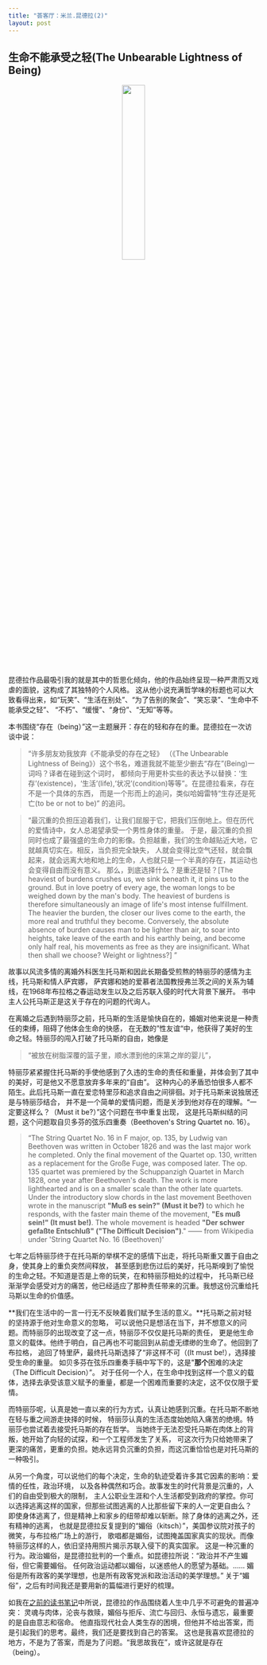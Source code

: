 ```yaml
---
title: "荟客厅：米兰.昆德拉(2)"
layout: post
---
```


## 生命不能承受之轻(The Unbearable Lightness of Being)

<p align="center">
  <img src="http://linhui.org/images/posts/TheUnbearableLightnessOfBeing.png"  width="30%" />
</p>


昆德拉作品最吸引我的就是其中的哲思化倾向，他的作品始终呈现一种严肃而又戏虐的面貌，这构成了其独特的个人风格。
这从他小说充满哲学味的标题也可以大致看得出来，如“玩笑”、“生活在别处”、“为了告别的聚会”、“笑忘录”、“生命中不能承受之轻”、
“不朽”、“缓慢”、“身份”、“无知”等等。


本书围绕“存在（being）”这一主题展开：存在的轻和存在的重。昆德拉在一次访谈中说：

> “许多朋友劝我放弃《不能承受的存在之轻》
（《The Unbearable Lightness of Being》）这个书名，难道我就不能至少删去“存在”(Being)一词吗？译者在碰到这个词时，
都倾向于用更朴实些的表达予以替换：‘生存’(existence)，‘生活’(life),‘状况’(condition)等等”。在昆德拉看来，存在不是一个具体的东西，
而是一个形而上的追问，类似哈姆雷特“生存还是死亡(to be or not to be)” 的追问。

> “最沉重的负担压迫着我们，让我们屈服于它，把我们压倒地上。但在历代的爱情诗中，女人总渴望承受一个男性身体的重量。
于是，最沉重的负担同时也成了最强盛的生命力的影像。负担越重，我们的生命越贴近大地，它就越真切实在。相反，当负担完全缺失，
人就会变得比空气还轻，就会飘起来，就会远离大地和地上的生命，人也就只是一个半真的存在，其运动也会变得自由而没有意义。
那么，到底选择什么？是重还是轻？[The heaviest of burdens crushes us, we sink beneath it, it pins us to the ground. 
But in love poetry of every age, the woman longs to be weighed down by the man's body. The heaviest of burdens 
is therefore simultaneously an image of life's most intense fulfillment. The heavier the burden, 
the closer our lives come to the earth, the more real and truthful they become. 
Conversely, the absolute absence of burden causes man to be lighter than air, 
to soar into heights, take leave of the earth and his earthly being, and become 
only half real, his movements as free as they are insignificant. 
What then shall we choose? Weight or lightness?] ”

故事以风流多情的离婚外科医生托马斯和因此长期备受煎熬的特丽莎的感情为主线，托马斯和情人萨宾娜，
萨宾娜和她的爱慕者法国教授弗兰茨之间的关系为辅线，在1968年布拉格之春运动发生以及之后苏联入侵的时代大背景下展开。
书中主人公托马斯正是这关于存在的问题的代询人。

在离婚之后遇到特丽莎之前，托马斯的生活是愉快自在的，婚姻对他来说是一种责任的束缚，阻碍了他体会生命的快感，
在无数的”性友谊“中，他获得了美好的生命之轻。特丽莎的闯入打破了托马斯的自由，她像是

> “被放在树脂深覆的篮子里，顺水漂到他的床第之岸的婴儿”，

特丽莎紧紧握住托马斯的手使他感到了久违的生命的责任和重量，并体会到了其中的美好，可是他又不愿意放弃多年来的“自由”。
这种内心的矛盾恐怕很多人都不陌生。此后托马斯一直在爱恋特里莎和追求自由之间徘徊。对于托马斯来说独居还是与特丽莎结合，
并不是一个简单的爱情问题，而是关涉到他对存在的理解。“一定要这样么？（Must it be?）”这个问题在书中重复出现，
这是托马斯纠结的问题，这个问题取自贝多芬的弦乐四重奏（Beethoven's String Quartet no. 16）。   

> “The String Quartet No. 16 in F major, op. 135, by Ludwig van Beethoven was written in October 1826 
and was the last major work he completed. Only the final movement of the Quartet op. 130, written as a 
replacement for the Große Fuge, was composed later. The op. 135 quartet was premiered by the
 Schuppanzigh Quartet in March 1828, one year after Beethoven's death.
The work is more lighthearted and is on a smaller scale than the other late quartets. 
Under the introductory slow chords in the last movement Beethoven wrote in the manuscript 
**"Muß es sein?" (Must it be?)** to which he responds, with the faster main theme of the movement, 
**"Es muß sein!" (It must be!)**. The whole movement is headed 
**"Der schwer gefaßte Entschluß" ("The Difficult Decision")**."
—— from Wikipedia under 'String Quartet No. 16 (Beethoven)'


七年之后特丽莎终于在托马斯的举棋不定的感情下出走，将托马斯重又置于自由之身，使其身上的重负突然间释放，
甚至感到悲伤过后的美好，托马斯嗅到了愉悦的生命之轻。不知道是否是上帝的玩笑，在和特丽莎相处的过程中，
托马斯已经渐渐学会感受对方的痛苦，他已经适应了那种责任带来的沉重。我想这份沉重给托马斯以生命的价值感。

**我们在生活中的一言一行无不反映着我们赋予生活的意义。**托马斯之前对轻的坚持源于他对生命意义的忽略，
可以说他只是想活在当下，并不想意义的问题。而特丽莎的出现改变了这一点，特丽莎不仅仅是托马斯的责任，
更是他生命意义的载体。他终于明白，自己再也不可能回到从前虚无缥缈的生命了。他回到了布拉格，
追回了特里萨，最终托马斯选择了“非这样不可（(It must be!），选择接受生命的重量。
如贝多芬在弦乐四重奏手稿中写下的，这是"**那个**困难的决定（The Difficult Decision）”。
对于任何一个人，在生命中找到这样一个意义的载体，选择去承受该意义赋予的重量，都是一个困难而重要的决定，这不仅仅限于爱情。

而特丽莎呢，认真是她一直以来的行为方式，认真让她感到沉重。在托马斯不断地在轻与重之间游走抉择的时候，
特丽莎认真的生活态度始她陷入痛苦的绝境。特丽莎也尝试着去接受托马斯的存在哲学。
当她终于无法忍受托马斯在肉体上的背叛，她开始了向轻的试探，和一个工程师发生了关系，
可这次行为只给她带来了更深的痛苦，更重的负担。她永远背负沉重的负担，而这沉重恰恰也是对托马斯的一种吸引。

从另一个角度，可以说他们的每个决定，生命的轨迹受着许多其它因素的影响：爱情的任性，政治环境，
以及各种偶然和巧合。故事发生的时代背景是沉重的，人们的自由受到极大的限制，
主人公职业生涯和个人生活都受到政府的掌控。你可以选择逃离这样的国家，但那些试图逃离的人比那些留下来的人一定更自由么？
即使身体逃离了，但是精神上和家乡的纽带却难以斩断。除了身体的逃离之外，还有精神的逃离，
也就是昆德拉反复提到的“媚俗（kitsch）”，美国参议院对孩子的微笑，与布拉格广场上的游行，
歌唱都是媚俗，试图掩盖国家真实的现状。而像特丽莎这样的人，依旧坚持用照片揭示苏联入侵下的真实国家。
这是一种沉重的行为。政治媚俗，是昆德拉批判的一个重点。如昆德拉所说：“政治并不产生媚俗，但它需要媚俗。
任何政治运动都以媚俗，以迷惑他人的愿望为基础。…… 媚俗是所有政客的美学理想，也是所有政客党派和政治活动的美学理想。” 
关于“媚俗”，之后有时间我还是要用新的篇幅进行更好的梳理。

如我在[之前的读书笔记](http://linhui.org/2016/09/25/kundera/)中所说，昆德拉的作品围绕着人生中几乎不可避免的普遍冲突：
灵魂与肉体，沦丧与救赎，媚俗与拒斥、流亡与回归、永恒与遗忘，最重要的是自由意志和宿命。
他直指现代社会人类生存的困境，但他并不给出答案，而是引起我们的思考。最终，我们还是要找到自己的答案。
这也是我喜欢昆德拉的地方，不是为了答案，而是为了问题。“我思故我在”，或许这就是存在（being）。
